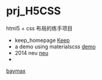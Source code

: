 # prj_H5CSS
html5 + css 布局的练手项目
- keep_homepage
 [Keep](http://htmlpreview.github.io/?https://github.com/Terence95/prj_H5CSS/blob/master/fake_keepfit/index_fake.html)
- a demo using materialscss
 [demo](http://htmlpreview.github.io/?https://github.com/Terence95/prj_H5CSS/blob/master/demo/index.html)
- 2014 neu 
 [neu](http://htmlpreview.github.io/?https://github.com/Terence95/prj_H5CSS/blob/master/NEU2014/index.html)
-  
 [baymax](http://htmlpreview.github.io/?https://github.com/Terence95/prj_H5CSS/blob/master/demo/baymax.html)
